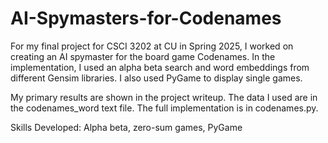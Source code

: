 # AI-Spymasters-for-Codenames
For my final project for CSCI 3202 at CU in Spring 2025, I worked on creating an AI spymaster for the board game Codenames. In the implementation, I used an alpha beta search and word embeddings from different Gensim libraries. I also used PyGame to display single games. 

My primary results are shown in the project writeup. The data I used are in the codenames_word text file. The full implementation is in codenames.py.

Skills Developed: Alpha beta, zero-sum games, PyGame

